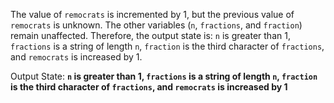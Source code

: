 The value of `remocrats` is incremented by 1, but the previous value of `remocrats` is unknown. The other variables (`n`, `fractions`, and `fraction`) remain unaffected. Therefore, the output state is: `n` is greater than 1, `fractions` is a string of length `n`, `fraction` is the third character of `fractions`, and `remocrats` is increased by 1.

Output State: **`n` is greater than 1, `fractions` is a string of length `n`, `fraction` is the third character of `fractions`, and `remocrats` is increased by 1**